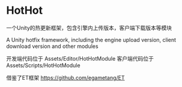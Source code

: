 # HotHot

一个Unity的热更新框架，包含引擎内上传版本，客户端下载版本等模块

A Unity hotfix framework, including the engine upload version, client download version and other modules

开发端代码位于 Assets/Editor/HotHotModule
客户端代码位于 Assets/Scripts/HotHotModule

借鉴了ET框架 https://github.com/egametang/ET
